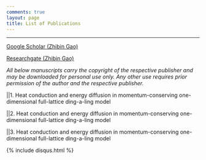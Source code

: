 ```yaml
---
comments: true
layout: page
title: List of Publications
---
```

---
[Google Scholar (Zhibin Gao)](https://scholar.google.com.sg/citations?user=LN4AinsAAAAJ&hl=en)

[Researchgate (Zhibin Gao)](https://www.researchgate.net/profile/Zhibin_Gao2)


*All below manuscripts carry the copyright of the respective publisher and may be 
downloaded for personal use only. Any other use requires prior permission of the 
author and the respective publisher.*

||1. Heat conduction and energy diffusion in momentum-conserving 
     one-dimensional full-lattice ding-a-ling model

||2. Heat conduction and energy diffusion in momentum-conserving one-dimensional 
     full-lattice ding-a-ling model

||3. Heat conduction and energy diffusion in momentum-conserving one-dimensional 
     full-lattice ding-a-ling model



   
 




{% include disqus.html %}

